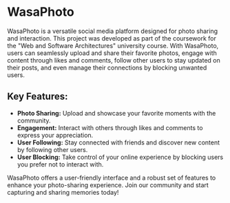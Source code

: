 # WasaPhoto 

WasaPhoto is a versatile social media platform designed for photo sharing and interaction. This project was developed as part of the coursework for the "Web and Software Architectures" university course. With WasaPhoto, users can seamlessly upload and share their favorite photos, engage with content through likes and comments, follow other users to stay updated on their posts, and even manage their connections by blocking unwanted users.

## Key Features:

- **Photo Sharing:** Upload and showcase your favorite moments with the community.
- **Engagement:** Interact with others through likes and comments to express your appreciation.
- **User Following:** Stay connected with friends and discover new content by following other users.
- **User Blocking:** Take control of your online experience by blocking users you prefer not to interact with.

WasaPhoto offers a user-friendly interface and a robust set of features to enhance your photo-sharing experience. Join our community and start capturing and sharing memories today!
